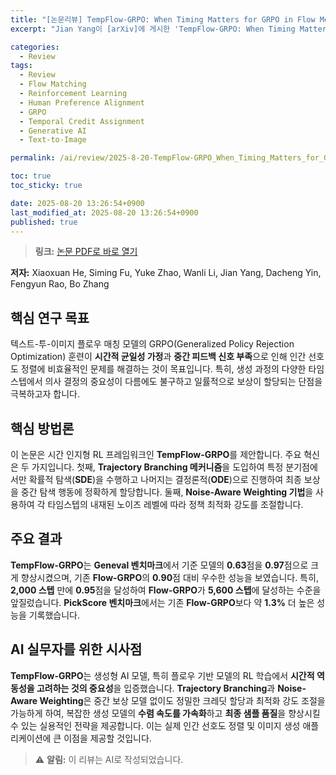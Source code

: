 ```yaml
---
title: "[논문리뷰] TempFlow-GRPO: When Timing Matters for GRPO in Flow Models"
excerpt: "Jian Yang이 [arXiv]에 게시한 'TempFlow-GRPO: When Timing Matters for GRPO in Flow Models' 논문에 대한 자세한 리뷰입니다."

categories:
  - Review
tags:
  - Review
  - Flow Matching
  - Reinforcement Learning
  - Human Preference Alignment
  - GRPO
  - Temporal Credit Assignment
  - Generative AI
  - Text-to-Image

permalink: /ai/review/2025-8-20-TempFlow-GRPO_When_Timing_Matters_for_GRPO_in_Flow_Models/

toc: true
toc_sticky: true

date: 2025-08-20 13:26:54+0900
last_modified_at: 2025-08-20 13:26:54+0900
published: true
---
```

> **링크:** [논문 PDF로 바로 열기](https://arxiv.org/abs/2508.04324)

**저자:** Xiaoxuan He, Siming Fu, Yuke Zhao, Wanli Li, Jian Yang, Dacheng Yin, Fengyun Rao, Bo Zhang



## 핵심 연구 목표
텍스트-투-이미지 플로우 매칭 모델의 GRPO(Generalized Policy Rejection Optimization) 훈련이 **시간적 균일성 가정**과 **중간 피드백 신호 부족**으로 인해 인간 선호도 정렬에 비효율적인 문제를 해결하는 것이 목표입니다. 특히, 생성 과정의 다양한 타임스텝에서 의사 결정의 중요성이 다름에도 불구하고 일률적으로 보상이 할당되는 단점을 극복하고자 합니다.

## 핵심 방법론
이 논문은 시간 인지형 RL 프레임워크인 **TempFlow-GRPO**를 제안합니다. 주요 혁신은 두 가지입니다. 첫째, **Trajectory Branching 메커니즘**을 도입하여 특정 분기점에서만 확률적 탐색(**SDE**)을 수행하고 나머지는 결정론적(**ODE**)으로 진행하여 최종 보상을 중간 탐색 행동에 정확하게 할당합니다. 둘째, **Noise-Aware Weighting 기법**을 사용하여 각 타임스텝의 내재된 노이즈 레벨에 따라 정책 최적화 강도를 조절합니다.

## 주요 결과
**TempFlow-GRPO**는 **Geneval 벤치마크**에서 기준 모델의 **0.63**점을 **0.97**점으로 크게 향상시켰으며, 기존 **Flow-GRPO**의 **0.90**점 대비 우수한 성능을 보였습니다. 특히, **2,000 스텝** 만에 **0.95**점을 달성하여 **Flow-GRPO**가 **5,600 스텝**에 달성하는 수준을 앞질렀습니다. **PickScore 벤치마크**에서는 기존 **Flow-GRPO**보다 약 **1.3%** 더 높은 성능을 기록했습니다.

## AI 실무자를 위한 시사점
**TempFlow-GRPO**는 생성형 AI 모델, 특히 플로우 기반 모델의 RL 학습에서 **시간적 역동성을 고려하는 것의 중요성**을 입증했습니다. **Trajectory Branching**과 **Noise-Aware Weighting**은 중간 보상 모델 없이도 정밀한 크레딧 할당과 최적화 강도 조절을 가능하게 하여, 복잡한 생성 모델의 **수렴 속도를 가속화**하고 **최종 샘플 품질**을 향상시킬 수 있는 실용적인 전략을 제공합니다. 이는 실제 인간 선호도 정렬 및 이미지 생성 애플리케이션에 큰 이점을 제공할 것입니다.

> ⚠️ **알림:** 이 리뷰는 AI로 작성되었습니다.